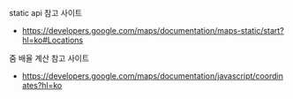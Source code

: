 static api 참고 사이트

- https://developers.google.com/maps/documentation/maps-static/start?hl=ko#Locations

줌 배율 계산 참고 사이트

- https://developers.google.com/maps/documentation/javascript/coordinates?hl=ko
